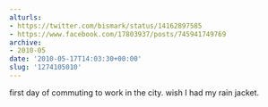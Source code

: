 ```yaml
---
alturls:
- https://twitter.com/bismark/status/14162897585
- https://www.facebook.com/17803937/posts/745941749769
archive:
- 2010-05
date: '2010-05-17T14:03:30+00:00'
slug: '1274105010'
---
```


first day of commuting to work in the city. wish I had my rain jacket.

